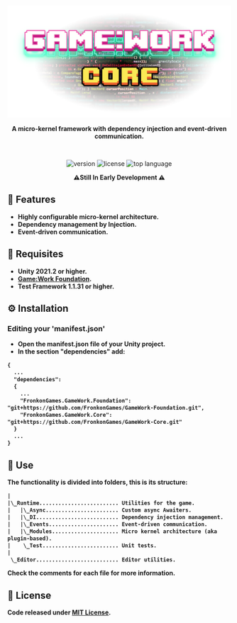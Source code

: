 <p align="center"><img src="Media/banner.png"/></p>

<p align="center"><b>A micro-kernel framework with dependency injection and event-driven communication.</b></p>

<br>
<p align="center">
  <a style="text-decoration:none">
    <img src="https://img.shields.io/github/package-json/v/FronkonGames/GameWork-Core?style=flat-square" alt="version" />
  </a>  
  <a style="text-decoration:none">
    <img src="https://img.shields.io/github/license/FronkonGames/GameWork-Core?style=flat-square" alt="license" />
  </a>
  <a style="text-decoration:none">
    <img src="https://img.shields.io/github/languages/top/FronkonGames/GameWork-Core?style=flat-square" alt="top language" />
  </a>
</p>
<p align="center"><b>⚠️Still In Early Development ⚠️<b/></p>

## 🎇 Features

- Highly configurable micro-kernel architecture.
- Dependency management by Injection.
- Event-driven communication.

## 🔧 Requisites

- Unity 2021.2 or higher.
- [Game:Work Foundation](https://github.com/FronkonGames/GameWork-Foundation).
- Test Framework 1.1.31 or higher.

## ⚙️ Installation

### Editing your 'manifest.json'

- Open the manifest.json file of your Unity project.
- In the section "dependencies" add:

```
{
  ...
  "dependencies":
  {
    ...
    "FronkonGames.GameWork.Foundation": "git+https://github.com/FronkonGames/GameWork-Foundation.git",
    "FronkonGames.GameWork.Core": "git+https://github.com/FronkonGames/GameWork-Core.git"
  }
  ...
}
```

## 🚀 Use

The functionality is divided into folders, this is its structure:

```
|
|\_Runtime......................... Utilities for the game.
|   |\_Async....................... Custom async Awaiters.
|   |\_DI.......................... Dependency injection management.
|   |\_Events...................... Event-driven communication.
|   |\_Modules..................... Micro kernel architecture (aka plugin-based).
|    \_Test........................ Unit tests.
|
 \_Editor.......................... Editor utilities.
```

Check the comments for each file for more information.

## 📜 License

Code released under [MIT License](https://github.com/FronkonGames/GameWork-Core/blob/main/LICENSE.md).
